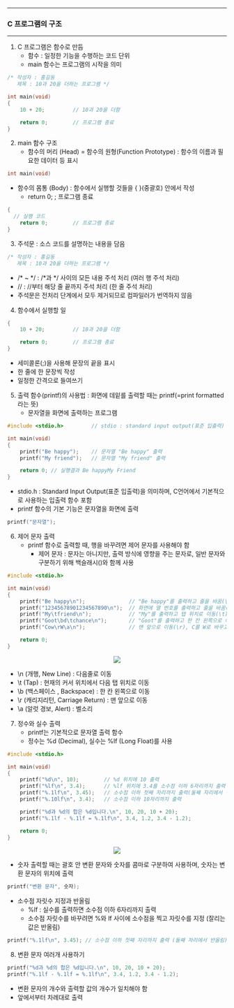 -----
### C 프로그램의 구조
-----
1. C 프로그램은 함수로 만듬
   + 함수 : 일정한 기능을 수행하는 코드 단위
   + main 함수는 프로그램의 시작을 의미
```c
/* 작성자 : 홍길동
   제목 : 10과 20을 더하는 프로그램 */

int main(void)
{
	10 + 20;         // 10과 20을 더함

	return 0;        // 프로그램 종료
}
```

2. main 함수 구조
   - 함수의 머리 (Head) = 함수의 원형(Function Prototype) : 함수의 이름과 필요한 데이터 등 표시
```c
int main(void)
```

   - 함수의 몸통 (Body) : 함수에서 실행할 것들을 { }(중괄호) 안에서 작성
     + return 0; ; 프로그램 종료
```c
{
  // 실행 코드
	return 0;        // 프로그램 종료
}
```

3. 주석문 : 소스 코드를 설명하는 내용을 담음
```c
/* 작성자 : 홍길동
   제목 : 10과 20을 더하는 프로그램 */
```
  - /* ~ */ : /*과 */ 사이의 모든 내용 주석 처리 (여러 행 주석 처리)
  - // : //부터 해당 줄 끝까지 주석 처리 (한 줄 주석 처리)
  - 주석문은 전처리 단계에서 모두 제거되므로 컴파일러가 번역하지 않음

4. 함수에서 실행할 일
```c
{
	10 + 20;         // 10과 20을 더함

	return 0;        // 프로그램 종료
}
```
  - 세미콜론(;)을 사용해 문장의 끝을 표시
  - 한 줄에 한 문장씩 작성
  - 일정한 간격으로 들여쓰기

5. 출력 함수(printf)의 사용법 : 화면에 데잍를 출력할 때는 printf(=print formatted라는 뜻)
   - 문자열을 화면에 출력하는 프로그램
```c
#include <stdio.h>         // stdio : standard input output(표준 입출력)

int main(void)
{
	printf("Be happy");    // 문자열 "Be happy" 출력
	printf("My friend");   // 문자열 "My friend" 출력

	return 0; // 실행결과 Be happyMy Friend
}
```
   - stdio.h : Standard Input Output(표준 입출력)을 의미하며, C언어에서 기본적으로 사용하는 입출력 함수 포함
   - printf 함수의 기본 기능은 문자열을 화면에 출력
```c
printf("문자열");
```

6. 제어 문자 출력
   - printf 함수로 출력할 때, 행을 바꾸려면 제어 문자를 사용해야 함
     + 제어 문자 : 문자는 아니지만, 출력 방식에 영향을 주는 문자로, 일반 문자와 구분하기 위해 백슬래시(\)와 함께 사용
```c
#include <stdio.h>

int main(void)
{
	printf("Be happy\n");              // "Be happy"를 출력하고 줄을 바꿈(\n)
	printf("12345678901234567890\n");  // 화면에 열 번호를 출력하고 줄을 바꿈(\n)
	printf("My\tfriend\n");            // "My"를 출력하고 탭 위치로 이동(\t)후에 "friend"를 출력하고 줄을 바꿈ٲ�(\n)
	printf("Goot\bd\tchance\n");       // "Goot"를 출력하고 한 칸 왼쪽으로 이동(\b), t를 d로 바꾸고 탭 위치로 이동 후(\t) "chance"를 출력하고 줄을 바꿈(\n)
	printf("Cow\rW\a\n");              // 맨 앞으로 이동(\r), C를 W로 바꾸고 벨소리(\a) 낸 뒤, 줄을 바꿈(\n)

	return 0;
}
```
<div align="center">
<img src="https://github.com/user-attachments/assets/3e12f943-4bfb-43aa-b059-6da5cc064caa">
</div>

  - \n (개행, New Line) : 다음줄로 이동
  - \t (Tap) : 현재의 커서 위치에서 다음 탭 위치로 이동
  - \b (백스페이스 , Backspace) : 한 칸 왼쪽으로 이동
  - \r (캐리지리턴, Carriage Return) : 맨 앞으로 이동
  - \a (알럿 경보, Alert) : 벨소리

7. 정수와 실수 출력
   - printf는 기본적으로 문자열 출력 함수
   - 정수는 %d (Decimal), 실수는 %lf (Long Float)를 사용
```c
#include <stdio.h>

int main(void)
{
	printf("%d\n", 10);        // %d 위치에 10 출력
	printf("%lf\n", 3.4);      // %lf 위치에 3.4를 소수점 이하 6자리까지 출력
	printf("%.1lf\n", 3.45);   // 소수점 이하 첫째 자리까지 출력(둘째 자리에서 반올림)
	printf("%.10lf\n", 3.4);   // 소수점 이하 10자리까지 출력

	printf("%d과 %d의 합은 %d입니다.\n", 10, 20, 10 + 20);
	printf("%.1lf - %.1lf = %.1lf\n", 3.4, 1.2, 3.4 - 1.2);

	return 0;
}
```
<div align="center">
<img src="https://github.com/user-attachments/assets/22a464c8-5878-40b3-ae42-724c5f4d458e">
</div>

  - 숫자 출력할 때는 괄호 안 변환 문자와 숫자를 콤마로 구분하여 사용하며, 숫자는 변환 문자의 위치에 출력
```c
printf("변환 문자", 숫자);
```

  - 소수점 자릿수 지정과 반올림
    + %lf : 실수를 출력하면 소수점 이하 6자리까지 출력
    + 소수점 자릿수를 바꾸려면 %와 lf 사이에 소수점을 찍고 자릿수를 지정 (잘리는 값은 반올림)
```c
printf("%.1lf\n", 3.45); // 소수점 이하 첫째 자리까지 출력 (둘째 자리에서 반올림)
```

8. 변환 문자 여러개 사용하기
```c
printf("%d과 %d의 합은 %d입니다.\n", 10, 20, 10 + 20);
printf("%.1lf - %.1lf = %.1lf\n", 3.4, 1.2, 3.4 - 1.2);
```
  - 변환 문자의 개수와 출력할 값의 개수가 일치해야 함
  - 앞에서부터 차례대로 출력
